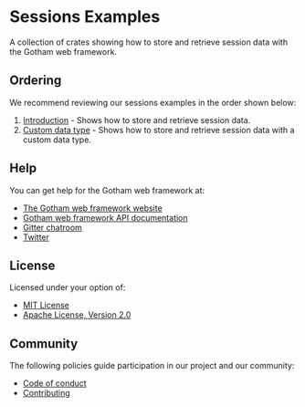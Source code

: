 # Sessions Examples

A collection of crates showing how to store and retrieve session data with the Gotham web framework.

## Ordering

We recommend reviewing our sessions examples in the order shown below:

1. [Introduction](introduction) - Shows how to store and retrieve session data.
2. [Custom data type](custom_data_type) - Shows how to store and retrieve session data with a custom data type.

## Help

You can get help for the Gotham web framework at:

* [The Gotham web framework website](https://gotham-rs.github.io/gotham.rs/)
* [Gotham web framework API documentation](https://docs.rs/gotham/)
* [Gitter chatroom](https://gitter.im/gotham-rs/gotham)
* [Twitter](https://twitter.com/gotham_rs)

## License

Licensed under your option of:

* [MIT License](../LICENSE-MIT)
* [Apache License, Version 2.0](../LICENSE-APACHE)

## Community

The following policies guide participation in our project and our community:

* [Code of conduct](../../CODE_OF_CONDUCT.md)
* [Contributing](../../CONTRIBUTING.md)
